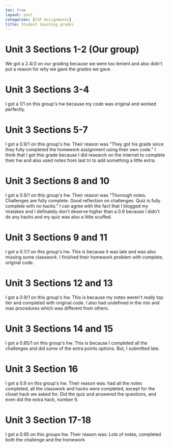 ```yaml
---
toc: true
layout: post
categories: [CSP Assignments]
title: Student teaching grades
---
```


# Unit 3 Sections 1-2 (Our group)
We got a 2.4/3 on our grading because we were too lenient and also didn't put a reason for why we gave the grades we gave.

# Unit 3 Sections 3-4
I got a 1/1 on this group's hw because my code was original and worked perfectly.

# Unit 3 Sections 5-7
I got a 0.9/1 on this group's hw. Their reason was "They got his grade since they fully completed the homework assignment using their own code." I think that I got this grade because I did research on the internet to complete their hw and also used notes from last tri to add something a little extra.

# Unit 3 Sections 8 and 10
I got a 0.9/1 on this group's hw. Their reason was "Thorough notes. Challenges are fully complete. Good reflection on challenges. Quiz is fully complete with no hacks." I can agree with the fact that I blogged my mistakes and I definately don't deserve higher than a 0.9 because I didn't do any hacks and my quiz was also a little scuffed.

# Unit 3 Sections 9 and 11
I got a 0.7/1 on this group's hw. This is because it was late and was also missing some classwork. I finished their homework problem with complete, original code.

# Unit 3 Sections 12 and 13
I got a 0.9/1 on this group's hw. This is because my notes weren't really top tier and completed with original code. I also had undefined in the min and max procedures which was different from others.

# Unit 3 Sections 14 and 15
I got a 0.85/1 on this group's hw. This is because I completed all the challenges and did some of the extra points options. But, I submitted late.

# Unit 3 Section 16
I got a 0.9 on this group's hw. Their reason was: had all the notes completed, all the classwork and hacks were completed, except for the closet hack we asked for. Did the quiz and answered the questions, and even did the extra hack, number 6.

# Unit 3 Section 17-18
I got a 0.95 on this groups hw. Their reason was: Lots of notes, completed both the challenge and the homework